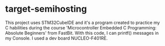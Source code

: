 # target-semihosting
This project uses STM32CubeIDE and it's a program created to practice my C habilities during the course 'Microcontroller Embedded C Programming: Absolute Beginners' from FastBit. With this code, I can printf() messages in my Console. I used a dev board NUCLEO-F401RE.
